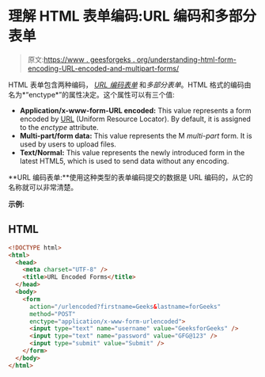 # 理解 HTML 表单编码:URL 编码和多部分表单

> 原文:[https://www . geesforgeks . org/understanding-html-form-encoding-URL-encoded-and-multipart-forms/](https://www.geeksforgeeks.org/understanding-html-form-encoding-url-encoded-and-multipart-forms/)

HTML 表单包含两种编码， [*URL 编码表单*](https://www.geeksforgeeks.org/html-url-encoding/) 和*多部分表单*。HTML 格式的编码由名为*“enctype*”的属性决定。这个属性可以有三个值:

*   **Application/x-www-form-URL encoded:** This value represents a form encoded by [URL](https://www.geeksforgeeks.org/url-full-form/) (Uniform Resource Locator). By default, it is assigned to the *enctype* attribute.
*   **Multi-part/form data:** This value represents the M *multi-part* form. It is used by users to upload files.
*   **Text/Normal:** This value represents the newly introduced form in the latest HTML5, which is used to send data without any encoding.

**URL 编码表单:**使用这种类型的表单编码提交的数据是 URL 编码的，从它的名称就可以非常清楚。

**示例:**

## HTML

```html
<!DOCTYPE html>
<html>
  <head>
    <meta charset="UTF-8" />
    <title>URL Encoded Forms</title>
  </head>
  <body>
    <form
      action="/urlencoded?firstname=Geeks&lastname=forGeeks"
      method="POST"
      enctype="application/x-www-form-urlencoded">
      <input type="text" name="username" value="GeeksforGeeks" />
      <input type="text" name="password" value="GFG@123" />
      <input type="submit" value="Submit" />
    </form>
  </body>
</html>
```